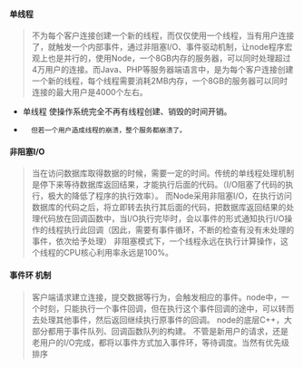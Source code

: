 #### 单线程

> 不为每个客户连接创建一个新的线程，而仅仅使用一个线程，当有用户连接了，就触发一个内部事件，通过非阻塞I/O、事件驱动机制，让node程序宏观上也是并行的，使用Node，一个8GB内存的服务器，可以同时处理超过4万用户的连接。而Java、PHP等服务器端语言中，是为每个客户连接创建一个新的线程，每个线程需要消耗2MB内存，一个8GB的服务器可以同时连接的最大用户是4000个左右。

* 单线程 使操作系统完全不再有线程创建、销毁的时间开销。
* 		但若一个用户造成线程的崩溃，整个服务都崩溃了。

#### 非阻塞I/O

> 当在访问数据库取得数据的时候，需要一定的时间。传统的单线程处理机制是停下来等待数据库返回结果，才能执行后面的代码。（I/O阻塞了代码的执行，极大的降低了程序的执行效率）。
> 而Node采用非阻塞I/O，在执行访问数据库的代码之后，将立即转去执行其后面的代码，把数据库返回结果的处理代码放在回调函数中，当I/O执行完毕时，会以事件的形式通知执行I/O操作的线程执行此回调（因此，需要有事件循环，不断的检查有没有未处理的事件，依次给予处理）
> 非阻塞模式下，一个线程永远在执行计算操作，这个线程的CPU核心利用率永远是100%。

#### 事件环 机制

> 客户端请求建立连接，提交数据等行为，会触发相应的事件。node中，一个时刻，只能执行一个事件回调，但在执行这个事件回调的途中，可以转而去处理其他事件，然后返回继续执行原事件的回调。
> node的底层C++，大部分都用于事件队列、回调函数队列的构建。
> 不管是新用户的请求，还是老用户的I/O完成，都将以事件方式加入事件环，等待调度。当然有优先级排序



